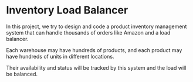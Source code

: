 # Inventory Load Balancer

In this project, we try to design and code a product inventory management system that can handle thousands of orders like Amazon and a load balancer.

Each warehouse may have hundreds of products, and each product may have hundreds of units in different locations.

Their availability and status will be tracked by this system and the load will be balanced.
